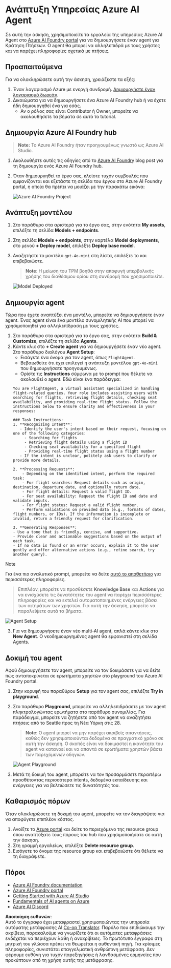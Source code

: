 <!--
CO_OP_TRANSLATOR_METADATA:
{
  "original_hash": "7e92870dc0843e13d4dabc620c09d2d9",
  "translation_date": "2025-07-12T08:19:11+00:00",
  "source_file": "02-explore-agentic-frameworks/azure-ai-foundry-agent-creation.md",
  "language_code": "el"
}
-->
# Ανάπτυξη Υπηρεσίας Azure AI Agent

Σε αυτή την άσκηση, χρησιμοποιείτε τα εργαλεία της υπηρεσίας Azure AI Agent στο [Azure AI Foundry portal](https://ai.azure.com/?WT.mc_id=academic-105485-koreyst) για να δημιουργήσετε έναν agent για Κράτηση Πτήσεων. Ο agent θα μπορεί να αλληλεπιδρά με τους χρήστες και να παρέχει πληροφορίες σχετικά με πτήσεις.

## Προαπαιτούμενα

Για να ολοκληρώσετε αυτή την άσκηση, χρειάζεστε τα εξής:
1. Έναν λογαριασμό Azure με ενεργή συνδρομή. [Δημιουργήστε έναν λογαριασμό δωρεάν](https://azure.microsoft.com/free/?WT.mc_id=academic-105485-koreyst).
2. Δικαιώματα για να δημιουργήσετε ένα Azure AI Foundry hub ή να έχετε ήδη δημιουργηθεί ένα για εσάς.
    - Αν ο ρόλος σας είναι Contributor ή Owner, μπορείτε να ακολουθήσετε τα βήματα σε αυτό το tutorial.

## Δημιουργία Azure AI Foundry hub

> **Note:** Το Azure AI Foundry ήταν προηγουμένως γνωστό ως Azure AI Studio.

1. Ακολουθήστε αυτές τις οδηγίες από το [Azure AI Foundry](https://learn.microsoft.com/en-us/azure/ai-studio/?WT.mc_id=academic-105485-koreyst) blog post για τη δημιουργία ενός Azure AI Foundry hub.
2. Όταν δημιουργηθεί το έργο σας, κλείστε τυχόν συμβουλές που εμφανίζονται και εξετάστε τη σελίδα του έργου στο Azure AI Foundry portal, η οποία θα πρέπει να μοιάζει με την παρακάτω εικόνα:

    ![Azure AI Foundry Project](../../../translated_images/azure-ai-foundry.88d0c35298348c2fca620668d9b567b50b18dfe94fd2251e0793a28d4d60854e.el.png)

## Ανάπτυξη μοντέλου

1. Στο παράθυρο στα αριστερά για το έργο σας, στην ενότητα **My assets**, επιλέξτε τη σελίδα **Models + endpoints**.
2. Στη σελίδα **Models + endpoints**, στην καρτέλα **Model deployments**, στο μενού **+ Deploy model**, επιλέξτε **Deploy base model**.
3. Αναζητήστε το μοντέλο `gpt-4o-mini` στη λίστα, επιλέξτε το και επιβεβαιώστε.

    > **Note**: Η μείωση του TPM βοηθά στην αποφυγή υπερβολικής χρήσης του διαθέσιμου ορίου στη συνδρομή που χρησιμοποιείτε.

    ![Model Deployed](../../../translated_images/model-deployment.3749c53fb81e18fdc2da5beb872441b4a5f86a2d1206c5a9999a4997f78e4b7a.el.png)

## Δημιουργία agent

Τώρα που έχετε αναπτύξει ένα μοντέλο, μπορείτε να δημιουργήσετε έναν agent. Ένας agent είναι ένα μοντέλο συνομιλητικής AI που μπορεί να χρησιμοποιηθεί για αλληλεπίδραση με τους χρήστες.

1. Στο παράθυρο στα αριστερά για το έργο σας, στην ενότητα **Build & Customize**, επιλέξτε τη σελίδα **Agents**.
2. Κάντε κλικ στο **+ Create agent** για να δημιουργήσετε έναν νέο agent. Στο παράθυρο διαλόγου **Agent Setup**:
    - Εισάγετε ένα όνομα για τον agent, όπως `FlightAgent`.
    - Βεβαιωθείτε ότι έχει επιλεγεί η ανάπτυξη μοντέλου `gpt-4o-mini` που δημιουργήσατε προηγουμένως.
    - Ορίστε τις **Instructions** σύμφωνα με το prompt που θέλετε να ακολουθεί ο agent. Εδώ είναι ένα παράδειγμα:
    ```
    You are FlightAgent, a virtual assistant specialized in handling flight-related queries. Your role includes assisting users with searching for flights, retrieving flight details, checking seat availability, and providing real-time flight status. Follow the instructions below to ensure clarity and effectiveness in your responses:

    ### Task Instructions:
    1. **Recognizing Intent**:
       - Identify the user's intent based on their request, focusing on one of the following categories:
         - Searching for flights
         - Retrieving flight details using a flight ID
         - Checking seat availability for a specified flight
         - Providing real-time flight status using a flight number
       - If the intent is unclear, politely ask users to clarify or provide more details.
        
    2. **Processing Requests**:
        - Depending on the identified intent, perform the required task:
        - For flight searches: Request details such as origin, destination, departure date, and optionally return date.
        - For flight details: Request a valid flight ID.
        - For seat availability: Request the flight ID and date and validate inputs.
        - For flight status: Request a valid flight number.
        - Perform validations on provided data (e.g., formats of dates, flight numbers, or IDs). If the information is incomplete or invalid, return a friendly request for clarification.

    3. **Generating Responses**:
    - Use a tone that is friendly, concise, and supportive.
    - Provide clear and actionable suggestions based on the output of each task.
    - If no data is found or an error occurs, explain it to the user gently and offer alternative actions (e.g., refine search, try another query).
    
    ```
> [!NOTE]
> Για ένα πιο αναλυτικό prompt, μπορείτε να δείτε [αυτό το αποθετήριο](https://github.com/ShivamGoyal03/RoamMind) για περισσότερες πληροφορίες.
    
> Επιπλέον, μπορείτε να προσθέσετε **Knowledge Base** και **Actions** για να ενισχύσετε τις δυνατότητες του agent να παρέχει περισσότερες πληροφορίες και να εκτελεί αυτοματοποιημένες ενέργειες βάσει των αιτημάτων των χρηστών. Για αυτή την άσκηση, μπορείτε να παραλείψετε αυτά τα βήματα.
    
![Agent Setup](../../../translated_images/agent-setup.9bbb8755bf5df672c712a9aaed6482305d32a4986742e6b21faf59485f25c50a.el.png)

3. Για να δημιουργήσετε έναν νέο multi-AI agent, απλά κάντε κλικ στο **New Agent**. Ο νεοδημιουργημένος agent θα εμφανιστεί στη σελίδα Agents.

## Δοκιμή του agent

Αφού δημιουργήσετε τον agent, μπορείτε να τον δοκιμάσετε για να δείτε πώς ανταποκρίνεται σε ερωτήματα χρηστών στο playground του Azure AI Foundry portal.

1. Στην κορυφή του παραθύρου **Setup** για τον agent σας, επιλέξτε **Try in playground**.
2. Στο παράθυρο **Playground**, μπορείτε να αλληλεπιδράσετε με τον agent πληκτρολογώντας ερωτήματα στο παράθυρο συνομιλίας. Για παράδειγμα, μπορείτε να ζητήσετε από τον agent να αναζητήσει πτήσεις από το Seattle προς τη Νέα Υόρκη στις 28.

    > **Note**: Ο agent μπορεί να μην παρέχει ακριβείς απαντήσεις, καθώς δεν χρησιμοποιούνται δεδομένα σε πραγματικό χρόνο σε αυτή την άσκηση. Ο σκοπός είναι να δοκιμαστεί η ικανότητα του agent να κατανοεί και να απαντά σε ερωτήματα χρηστών βάσει των παρεχόμενων οδηγιών.

    ![Agent Playground](../../../translated_images/agent-playground.dc146586de71501011798b919ae595f4d4facf8c3a5f53e0107e7b80fc2418d1.el.png)

3. Μετά τη δοκιμή του agent, μπορείτε να τον προσαρμόσετε περαιτέρω προσθέτοντας περισσότερα intents, δεδομένα εκπαίδευσης και ενέργειες για να βελτιώσετε τις δυνατότητές του.

## Καθαρισμός πόρων

Όταν ολοκληρώσετε τη δοκιμή του agent, μπορείτε να τον διαγράψετε για να αποφύγετε επιπλέον κόστος.
1. Ανοίξτε το [Azure portal](https://portal.azure.com) και δείτε το περιεχόμενο της resource group όπου αναπτύξατε τους πόρους του hub που χρησιμοποιήσατε σε αυτή την άσκηση.
2. Στη γραμμή εργαλείων, επιλέξτε **Delete resource group**.
3. Εισάγετε το όνομα της resource group και επιβεβαιώστε ότι θέλετε να τη διαγράψετε.

## Πόροι

- [Azure AI Foundry documentation](https://learn.microsoft.com/en-us/azure/ai-studio/?WT.mc_id=academic-105485-koreyst)
- [Azure AI Foundry portal](https://ai.azure.com/?WT.mc_id=academic-105485-koreyst)
- [Getting Started with Azure AI Studio](https://techcommunity.microsoft.com/blog/educatordeveloperblog/getting-started-with-azure-ai-studio/4095602?WT.mc_id=academic-105485-koreyst)
- [Fundamentals of AI agents on Azure](https://learn.microsoft.com/en-us/training/modules/ai-agent-fundamentals/?WT.mc_id=academic-105485-koreyst)
- [Azure AI Discord](https://aka.ms/AzureAI/Discord)

**Αποποίηση ευθυνών**:  
Αυτό το έγγραφο έχει μεταφραστεί χρησιμοποιώντας την υπηρεσία αυτόματης μετάφρασης AI [Co-op Translator](https://github.com/Azure/co-op-translator). Παρόλο που επιδιώκουμε την ακρίβεια, παρακαλούμε να γνωρίζετε ότι οι αυτόματες μεταφράσεις ενδέχεται να περιέχουν λάθη ή ανακρίβειες. Το πρωτότυπο έγγραφο στη μητρική του γλώσσα πρέπει να θεωρείται η αυθεντική πηγή. Για κρίσιμες πληροφορίες, συνιστάται επαγγελματική ανθρώπινη μετάφραση. Δεν φέρουμε ευθύνη για τυχόν παρεξηγήσεις ή λανθασμένες ερμηνείες που προκύπτουν από τη χρήση αυτής της μετάφρασης.